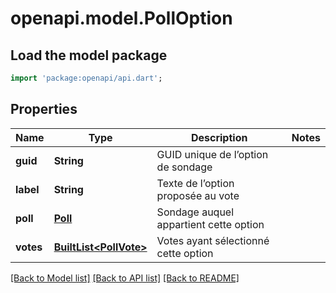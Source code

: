 # openapi.model.PollOption

## Load the model package
```dart
import 'package:openapi/api.dart';
```

## Properties
Name | Type | Description | Notes
------------ | ------------- | ------------- | -------------
**guid** | **String** | GUID unique de l’option de sondage | 
**label** | **String** | Texte de l’option proposée au vote | 
**poll** | [**Poll**](Poll.md) | Sondage auquel appartient cette option | 
**votes** | [**BuiltList&lt;PollVote&gt;**](PollVote.md) | Votes ayant sélectionné cette option | 

[[Back to Model list]](../README.md#documentation-for-models) [[Back to API list]](../README.md#documentation-for-api-endpoints) [[Back to README]](../README.md)


